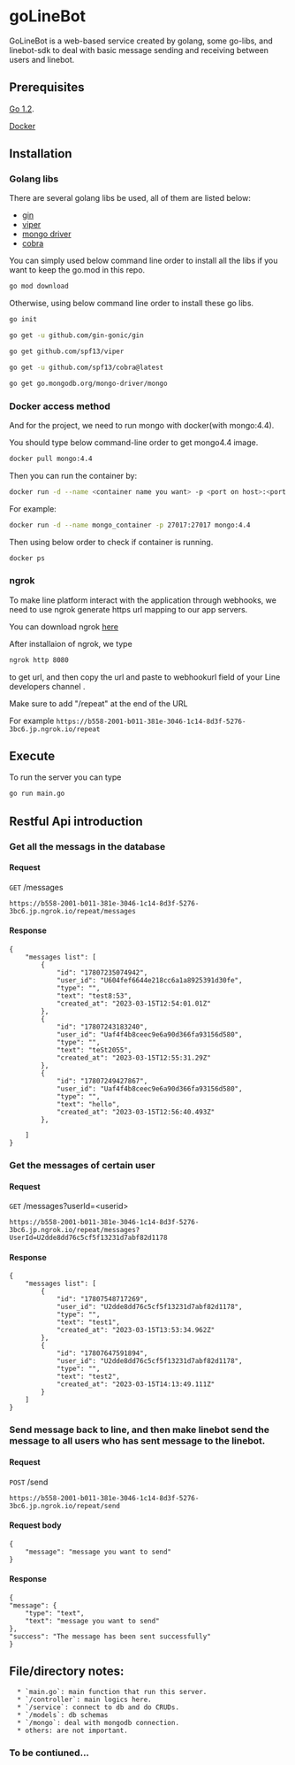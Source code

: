 # goLineBot

GoLineBot is a web-based service created by golang, some go-libs, and linebot-sdk to deal with basic message sending and receiving between users and linebot. 

## Prerequisites

[Go 1.2](https://go.dev/).

[Docker](https://www.docker.com/)



## Installation

### Golang libs

There are several golang libs be used, all of them are listed below:

* [gin](https://github.com/gin-gonic/gin)
* [viper](https://github.com/spf13/viper)
* [mongo driver](https://github.com/mongodb/mongo-go-driver)
* [cobra](https://github.com/spf13/cobra)


You can simply used below command line order to install all the libs if you want to keep the go.mod in this repo.

```bash
go mod download

```

Otherwise, using below command line order to install these go libs.

```bash
go init

go get -u github.com/gin-gonic/gin 

go get github.com/spf13/viper

go get -u github.com/spf13/cobra@latest

go get go.mongodb.org/mongo-driver/mongo

```

### Docker access method


And for the project, we need to run mongo with docker(with mongo:4.4).

You should type below command-line order to get mongo4.4 image.

```bash
docker pull mongo:4.4

```

Then you can run the container by:


```bash
docker run -d --name <container name you want> -p <port on host>:<port on container> mongo:4.4

```

For example:

```bash
docker run -d --name mongo_container -p 27017:27017 mongo:4.4


```

Then using below order to check if container is running.

```bash
docker ps

```


### ngrok

To make line platform interact with the application through webhooks, we need to use ngrok generate https url mapping to our app servers.

You can download ngrok [here](https://ngrok.com/)

After installaion of ngrok, we type

```bash
ngrok http 8080

```

to get url, and then copy the url  and paste to webhookurl field of your Line developers channel .

Make sure to add "/repeat" at the end of the URL

For example `https://b558-2001-b011-381e-3046-1c14-8d3f-5276-3bc6.jp.ngrok.io/repeat`




## Execute

To run the server you can type

```bash
go run main.go

```

## Restful Api introduction

### Get all the messags in the database

#### Request

`GET` /messages

    https://b558-2001-b011-381e-3046-1c14-8d3f-5276-3bc6.jp.ngrok.io/repeat/messages

#### Response

    {
        "messages list": [
            {
                "id": "17807235074942",
                "user_id": "U604fef6644e218cc6a1a8925391d30fe",
                "type": "",
                "text": "test8:53",
                "created_at": "2023-03-15T12:54:01.01Z"
            },
            {
                "id": "17807243183240",
                "user_id": "Uaf4f4b8ceec9e6a90d366fa93156d580",
                "type": "",
                "text": "teSt2055",
                "created_at": "2023-03-15T12:55:31.29Z"
            },
            {
                "id": "17807249427867",
                "user_id": "Uaf4f4b8ceec9e6a90d366fa93156d580",
                "type": "",
                "text": "hello",
                "created_at": "2023-03-15T12:56:40.493Z"
            },
      
        ]
    }

### Get the messages of certain user 

#### Request

`GET` /messages?userId=\<userid\>

    https://b558-2001-b011-381e-3046-1c14-8d3f-5276-3bc6.jp.ngrok.io/repeat/messages?UserId=U2dde8dd76c5cf5f13231d7abf82d1178

#### Response

    {
        "messages list": [
            {
                "id": "17807548717269",
                "user_id": "U2dde8dd76c5cf5f13231d7abf82d1178",
                "type": "",
                "text": "test1",
                "created_at": "2023-03-15T13:53:34.962Z"
            },
            {
                "id": "17807647591894",
                "user_id": "U2dde8dd76c5cf5f13231d7abf82d1178",
                "type": "",
                "text": "test2",
                "created_at": "2023-03-15T14:13:49.111Z"
            }
        ]
    }

### Send message back to line, and then make linebot send the message to all users who has sent message to the linebot.

#### Request

`POST` /send

    https://b558-2001-b011-381e-3046-1c14-8d3f-5276-3bc6.jp.ngrok.io/repeat/send

#### Request body

    {
        "message": "message you want to send"
    }


#### Response

    {
    "message": {
        "type": "text",
        "text": "message you want to send"
    },
    "success": "The message has been sent successfully"
    }
    



## File/directory notes:
     
      * `main.go`: main function that run this server.
      * `/controller`: main logics here.
      * `/service`: connect to db and do CRUDs.
      * `/models`: db schemas
      * `/mongo`: deal with mongodb connection.
      * others: are not important.







### To be contiuned...